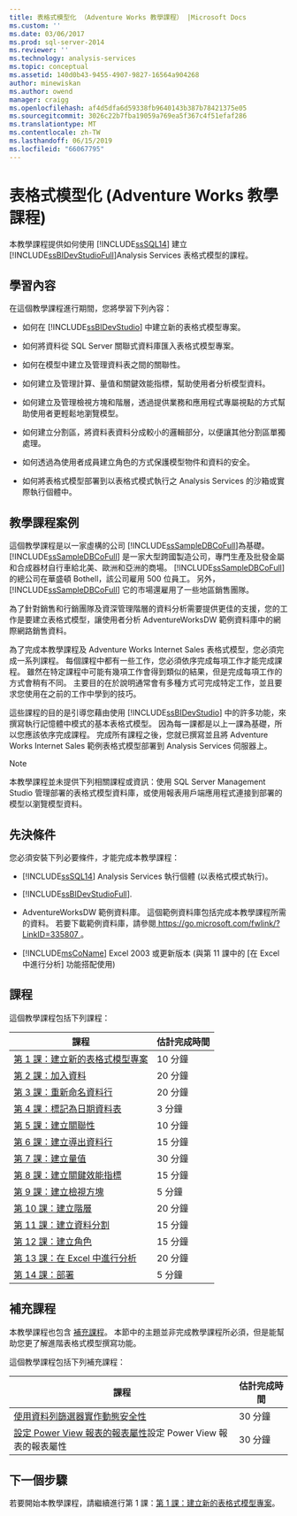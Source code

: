 ```yaml
---
title: 表格式模型化 （Adventure Works 教學課程） |Microsoft Docs
ms.custom: ''
ms.date: 03/06/2017
ms.prod: sql-server-2014
ms.reviewer: ''
ms.technology: analysis-services
ms.topic: conceptual
ms.assetid: 140d0b43-9455-4907-9827-16564a904268
author: minewiskan
ms.author: owend
manager: craigg
ms.openlocfilehash: af4d5dfa6d59338fb9640143b387b78421375e05
ms.sourcegitcommit: 3026c22b7fba19059a769ea5f367c4f51efaf286
ms.translationtype: MT
ms.contentlocale: zh-TW
ms.lasthandoff: 06/15/2019
ms.locfileid: "66067795"
---
```

# <a name="tabular-modeling-adventure-works-tutorial"></a>表格式模型化 (Adventure Works 教學課程)
  本教學課程提供如何使用 [!INCLUDE[ssSQL14](../includes/sssql14-md.md)] 建立 [!INCLUDE[ssBIDevStudioFull](../includes/ssbidevstudiofull-md.md)]Analysis Services 表格式模型的課程。  
  
## <a name="what-you-will-learn"></a>學習內容  
 在這個教學課程進行期間，您將學習下列內容：  
  
-   如何在 [!INCLUDE[ssBIDevStudio](../includes/ssbidevstudio-md.md)] 中建立新的表格式模型專案。  
  
-   如何將資料從 SQL Server 關聯式資料庫匯入表格式模型專案。  
  
-   如何在模型中建立及管理資料表之間的關聯性。  
  
-   如何建立及管理計算、量值和關鍵效能指標，幫助使用者分析模型資料。  
  
-   如何建立及管理檢視方塊和階層，透過提供業務和應用程式專屬視點的方式幫助使用者更輕鬆地瀏覽模型。  
  
-   如何建立分割區，將資料表資料分成較小的邏輯部分，以便讓其他分割區單獨處理。  
  
-   如何透過為使用者成員建立角色的方式保護模型物件和資料的安全。  
  
-   如何將表格式模型部署到以表格式模式執行之 Analysis Services 的沙箱或實際執行個體中。  
  
## <a name="tutorial-scenario"></a>教學課程案例  
 這個教學課程是以一家虛構的公司 [!INCLUDE[ssSampleDBCoFull](../includes/sssampledbcofull-md.md)]為基礎。 [!INCLUDE[ssSampleDBCoFull](../includes/sssampledbcofull-md.md)] 是一家大型跨國製造公司，專門生產及批發金屬和合成器材自行車給北美、歐洲和亞洲的商場。 [!INCLUDE[ssSampleDBCoFull](../includes/sssampledbcofull-md.md)] 的總公司在華盛頓 Bothell，該公司雇用 500 位員工。 另外，[!INCLUDE[ssSampleDBCoFull](../includes/sssampledbcofull-md.md)] 它的市場還雇用了一些地區銷售團隊。  
  
 為了針對銷售和行銷團隊及資深管理階層的資料分析需要提供更佳的支援，您的工作是要建立表格式模型，讓使用者分析 AdventureWorksDW 範例資料庫中的網際網路銷售資料。  
  
 為了完成本教學課程及 Adventure Works Internet Sales 表格式模型，您必須完成一系列課程。 每個課程中都有一些工作，您必須依序完成每項工作才能完成課程。 雖然在特定課程中可能有幾項工作會得到類似的結果，但是完成每項工作的方式會稍有不同。 主要目的在於說明通常會有多種方式可完成特定工作，並且要求您使用在之前的工作中學到的技巧。  
  
 這些課程的目的是引導您藉由使用 [!INCLUDE[ssBIDevStudio](../includes/ssbidevstudio-md.md)] 中的許多功能，來撰寫執行記憶體中模式的基本表格式模型。 因為每一課都是以上一課為基礎，所以您應該依序完成課程。 完成所有課程之後，您就已撰寫並且將 Adventure Works Internet Sales 範例表格式模型部署到 Analysis Services 伺服器上。  
  
> [!NOTE]  
>  本教學課程並未提供下列相關課程或資訊：使用 SQL Server Management Studio 管理部署的表格式模型資料庫，或使用報表用戶端應用程式連接到部署的模型以瀏覽模型資料。  
  
## <a name="prerequisites"></a>先決條件  
 您必須安裝下列必要條件，才能完成本教學課程：  
  
-   [!INCLUDE[ssSQL14](../includes/sssql14-md.md)] Analysis Services 執行個體 (以表格式模式執行)。  
  
-   [!INCLUDE[ssBIDevStudioFull](../includes/ssbidevstudiofull-md.md)].  
  
-   AdventureWorksDW 範例資料庫。 這個範例資料庫包括完成本教學課程所需的資料。 若要下載範例資料庫，請參閱[ https://go.microsoft.com/fwlink/?LinkID=335807 ](https://go.microsoft.com/fwlink/?LinkID=335807)。  
  
-   [!INCLUDE[msCoName](../includes/msconame-md.md)] Excel 2003 或更新版本 (與第 11 課中的 [在 Excel 中進行分析] 功能搭配使用)  
  
## <a name="lessons"></a>課程  
 這個教學課程包括下列課程：  
  
|課程|估計完成時間|  
|------------|--------------------------------|  
|[第 1 課：建立新的表格式模型專案](lesson-1-create-a-new-tabular-model-project.md)|10 分鐘|  
|[第 2 課：加入資料](lesson-2-add-data.md)|20 分鐘|  
|[第 3 課：重新命名資料行](rename-columns.md)|20 分鐘|  
|[第 4 課：標記為日期資料表](lesson-3-mark-as-date-table.md)|3 分鐘|  
|[第 5 課：建立關聯性](lesson-4-create-relationships.md)|10 分鐘|  
|[第 6 課：建立導出資料行](lesson-5-create-calculated-columns.md)|15 分鐘|  
|[第 7 課：建立量值](lesson-6-create-measures.md)|30 分鐘|  
|[第 8 課：建立關鍵效能指標](lesson-7-create-key-performance-indicators.md)|15 分鐘|  
|[第 9 課：建立檢視方塊](lesson-8-create-perspectives.md)|5 分鐘|  
|[第 10 課：建立階層](lesson-9-create-hierarchies.md)|20 分鐘|  
|[第 11 課：建立資料分割](lesson-10-create-partitions.md)|15 分鐘|  
|[第 12 課：建立角色](lesson-11-create-roles.md)|15 分鐘|  
|[第 13 課：在 Excel 中進行分析](lesson-12-analyze-in-excel.md)|20 分鐘|  
|[第 14 課：部署](lesson-13-deploy.md)|5 分鐘|  
  
## <a name="supplemental-lessons"></a>補充課程  
 本教學課程也包含 [補充課程](../tutorials/supplemental-lessons.md)。 本節中的主題並非完成教學課程所必須，但是能幫助您更了解進階表格式模型撰寫功能。  
  
 這個教學課程包括下列補充課程：  
  
|課程|估計完成時間|  
|------------|--------------------------------|  
|[使用資料列篩選器實作動態安全性](../tutorials/implement-dynamic-security-by-using-row-filters.md)|30 分鐘|  
|[設定 Power View 報表的報表屬性](supplemental-lesson-configure-reporting-properties-for-power-view-reports.md)設定 Power View 報表的報表屬性|30 分鐘|  
  
## <a name="next-step"></a>下一個步驟  
 若要開始本教學課程，請繼續進行第 1 課：[第 1 課：建立新的表格式模型專案](lesson-1-create-a-new-tabular-model-project.md)。  
  
  
